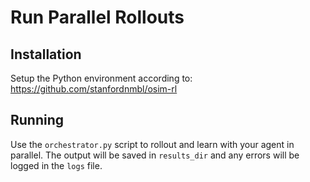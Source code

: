 # Run Parallel Rollouts
## Installation
Setup the Python environment according to: https://github.com/stanfordnmbl/osim-rl
## Running
Use the ``orchestrator.py`` script to rollout and learn with your agent in parallel.
The output will be saved in ```results_dir``` and any errors will be logged in 
the ``logs`` file.